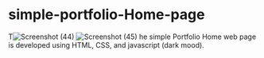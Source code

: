 # simple-portfolio-Home-page

T![Screenshot (44)](https://user-images.githubusercontent.com/57530764/113686235-adf29c00-96e4-11eb-8b4b-baf69ff48c1a.png)
![Screenshot (45)](https://user-images.githubusercontent.com/57530764/113686347-c95da700-96e4-11eb-9e44-0a86b15fbef9.png)
he simple Portfolio Home web page is developed using HTML, CSS, and javascript (dark mood). 
